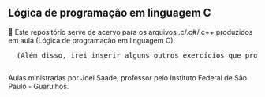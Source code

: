 
## Lógica de programação em linguagem C ##
📖 Este repositório serve de acervo para os arquivos .c/.c#/.c++ produzidos em aula (Lógica de programação em linguagem C).
<br/>
<pre>  (Além disso, irei inserir alguns outros exercícios que produzir através de outras fontes de conhecimento)</pre>
##

Aulas ministradas por Joel Saade, professor pelo Instituto Federal de São Paulo - Guarulhos.
